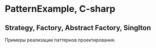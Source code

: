 # PatternExample, C-sharp
## Strategy, Factory, Abstract Factory, Singlton
Примеры реализации паттернов проектирования.
